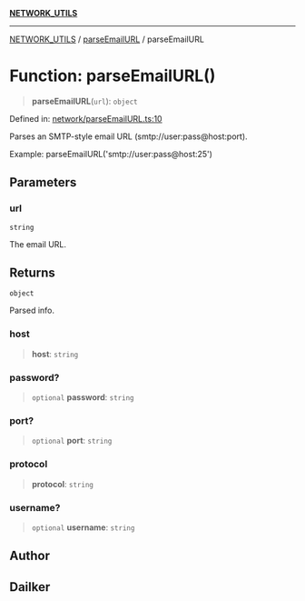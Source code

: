 [**NETWORK_UTILS**](../../README.md)

***

[NETWORK_UTILS](../../README.md) / [parseEmailURL](../README.md) / parseEmailURL

# Function: parseEmailURL()

> **parseEmailURL**(`url`): `object`

Defined in: [network/parseEmailURL.ts:10](https://github.com/dailker/everyutil/blob/7c30ec40bbb398255a9be572db0a537e8bcb9c11/src/network/parseEmailURL.ts#L10)

Parses an SMTP-style email URL (smtp://user:pass@host:port).

Example: parseEmailURL('smtp://user:pass@host:25')

## Parameters

### url

`string`

The email URL.

## Returns

`object`

Parsed info.

### host

> **host**: `string`

### password?

> `optional` **password**: `string`

### port?

> `optional` **port**: `string`

### protocol

> **protocol**: `string`

### username?

> `optional` **username**: `string`

## Author

## Dailker
